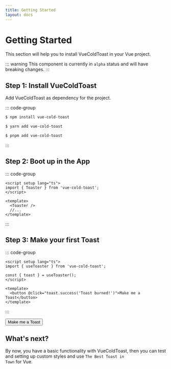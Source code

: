 ```yaml
---
title: Getting Started
layout: docs
---
```


<script setup>
import Button from '../components/Button.vue'
import { useToaster } from '../../src/core';
import Toaster from '../../src/components/Toaster.vue'

const { toast } = useToaster();
</script>

<Toaster />

# Getting Started
This section will help you to install VueColdToast in your Vue project.

::: warning
This component is currently in <code>alpha</code> status and will have breaking changes.
:::

## Step 1: Install VueColdToast
Add VueColdToast as dependency for the project.

::: code-group

```sh [npm]
$ npm install vue-cold-toast
```

```sh [yarn]
$ yarn add vue-cold-toast
```

```sh [pnpm]
$ pnpm add vue-cold-toast
```

:::

## Step 2: Boot up in the App

::: code-group

```vue [App.vue]
<script setup lang="ts">
import { Toaster } from 'vue-cold-toast';
</script>

<template>
  <Toaster />
  //...
</template>
```
:::

## Step 3: Make your first Toast

::: code-group

```vue [Foo.vue]
<script setup lang="ts">
import { useToaster } from 'vue-cold-toast';

const { toast } = useToaster();
</script>

<template>
  <button @click="toast.success('Toast burned!')">Make me a Toast</button>
</template>

```
:::

<div class="text-center">
    <Button variant="secondary" @click="toast.success('Toast burned!')">Make me a Toast</Button>
</div>

## What's next?
By now, you have a basic functionality with VueColdToast, then you can test and setting up custom styles and use <code>The Best Toast in Town</code> for Vue.